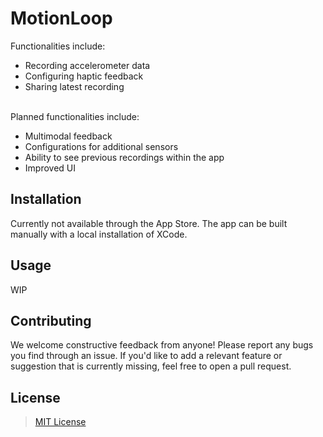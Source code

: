 # MotionLoop

Functionalities include:
- Recording accelerometer data
- Configuring haptic feedback
- Sharing latest recording

\
Planned functionalities include:
- Multimodal feedback
- Configurations for additional sensors
- Ability to see previous recordings within the app
- Improved UI

## Installation

Currently not available through the App Store. The app can be built manually with a local installation of XCode.

## Usage

WIP

## Contributing

We welcome constructive feedback from anyone! Please report any bugs you find through an issue. If you'd like to add a relevant feature or suggestion that is currently missing, feel free to open a pull request.

## License

> [MIT License](LICENSE)
